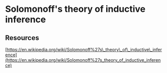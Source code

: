 # Solomonoff's theory of inductive inference

## Resources

[https://en.wikipedia.org/wiki/Solomonoff%27s\_theory\_of\_inductive\_inference](https://en.wikipedia.org/wiki/Solomonoff%27s_theory_of_inductive_inference)

